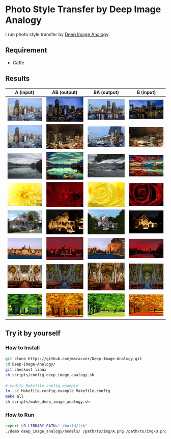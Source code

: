 # Photo Style Transfer by Deep Image Analogy

I run photo style transfer by [Deep Image Analogy](https://github.com/msracver/Deep-Image-Analogy).

## Requirement

- Caffe

## Results

| A (input) | AB (output) | BA (output) | B (input) |
|:---------:|:-----------:|:-----------:|:---------:|
|![0_A](./images/0/A.png) | ![0_AB](./images/0/resultAB.png) | ![0_BA](./images/0/resultBA.png) | ![0_B](./images/0/B.png) |
|![1_A](./images/1/A.png) | ![1_AB](./images/1/resultAB.png) | ![1_BA](./images/1/resultBA.png) | ![1_B](./images/1/B.png) |
|![2_A](./images/2/A.png) | ![2_AB](./images/2/resultAB.png) | ![2_BA](./images/2/resultBA.png) | ![2_B](./images/2/B.png) |
|![3_A](./images/3/A.png) | ![3_AB](./images/3/resultAB.png) | ![3_BA](./images/3/resultBA.png) | ![3_B](./images/3/B.png) |
|![4_A](./images/4/A.png) | ![4_AB](./images/4/resultAB.png) | ![4_BA](./images/4/resultBA.png) | ![4_B](./images/4/B.png) |
|![5_A](./images/5/A.png) | ![5_AB](./images/5/resultAB.png) | ![5_BA](./images/5/resultBA.png) | ![5_B](./images/5/B.png) |
|![6_A](./images/6/A.png) | ![6_AB](./images/6/resultAB.png) | ![6_BA](./images/6/resultBA.png) | ![6_B](./images/6/B.png) |
|![7_A](./images/7/A.png) | ![7_AB](./images/7/resultAB.png) | ![7_BA](./images/7/resultBA.png) | ![7_B](./images/7/B.png) |

## Try it by yourself

### How to Install

```bash
git clone https://github.com/msracver/Deep-Image-Analogy.git
cd Deep-Image-Analogy/
git checkout linux
sh scripts/config_deep_image_analogy.sh

# modify Makefile.config.example
ln -sf Makefile.config.example Makefile.config
make all
sh scripts/make_deep_image_analogy.sh
```

### How to Run

```bash
export LD_LIBRARY_PATH="./build/lib" 
./demo deep_image_analogy/models/ /path/to/img/A.png /path/to/img/B.png /path/to/output/dir/ 0 0.5 2 0
```
